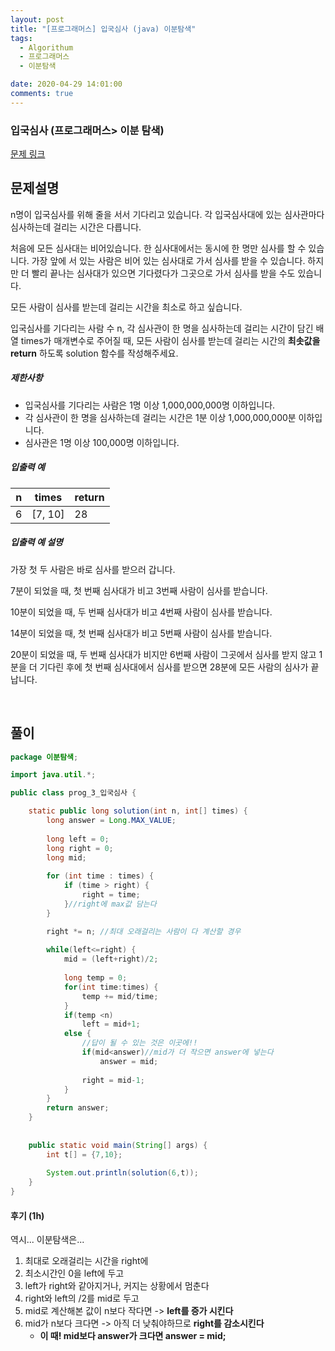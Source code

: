 ```yaml
---
layout: post
title: "[프로그래머스] 입국심사 (java) 이분탐색"
tags:
  - Algorithum
  - 프로그래머스
  - 이분탐색

date: 2020-04-29 14:01:00
comments: true
---
```




###   입국심사 (프로그래머스> 이분 탐색)

[문제 링크](https://programmers.co.kr/learn/courses/30/lessons/43238 )

## 문제설명

n명이 입국심사를 위해 줄을 서서 기다리고 있습니다. 각 입국심사대에 있는 심사관마다 심사하는데 걸리는 시간은 다릅니다.

처음에 모든 심사대는 비어있습니다. 한 심사대에서는 동시에 한 명만 심사를 할 수 있습니다. 가장 앞에 서 있는 사람은 비어 있는 심사대로 가서 심사를 받을 수 있습니다. 하지만 더 빨리 끝나는 심사대가 있으면 기다렸다가 그곳으로 가서 심사를 받을 수도 있습니다.

모든 사람이 심사를 받는데 걸리는 시간을 최소로 하고 싶습니다.

입국심사를 기다리는 사람 수 n, 각 심사관이 한 명을 심사하는데 걸리는 시간이 담긴 배열 times가 매개변수로 주어질 때, 모든 사람이 심사를 받는데 걸리는 시간의 **최솟값을 return** 하도록 solution 함수를 작성해주세요.

##### 제한사항

- 입국심사를 기다리는 사람은 1명 이상 1,000,000,000명 이하입니다.
- 각 심사관이 한 명을 심사하는데 걸리는 시간은 1분 이상 1,000,000,000분 이하입니다.
- 심사관은 1명 이상 100,000명 이하입니다.

##### 입출력 예

| n    | times   | return |
| ---- | ------- | ------ |
| 6    | [7, 10] | 28     |

##### 입출력 예 설명

가장 첫 두 사람은 바로 심사를 받으러 갑니다.

7분이 되었을 때, 첫 번째 심사대가 비고 3번째 사람이 심사를 받습니다.

10분이 되었을 때, 두 번째 심사대가 비고 4번째 사람이 심사를 받습니다.

14분이 되었을 때, 첫 번째 심사대가 비고 5번째 사람이 심사를 받습니다.

20분이 되었을 때, 두 번째 심사대가 비지만 6번째 사람이 그곳에서 심사를 받지 않고 1분을 더 기다린 후에 첫 번째 심사대에서 심사를 받으면 28분에 모든 사람의 심사가 끝납니다.

<br>

## 풀이

```java
package 이분탐색;

import java.util.*;

public class prog_3_입국심사 {

	static public long solution(int n, int[] times) {
        long answer = Long.MAX_VALUE;
        
        long left = 0;
        long right = 0;
        long mid;
        
        for (int time : times) {
            if (time > right) {
                right = time;
            }//right에 max값 담는다
        }

        right *= n; //최대 오래걸리는 사람이 다 계산할 경우
        
        while(left<=right) {
        	mid = (left+right)/2;
        	
        	long temp = 0;
        	for(int time:times) {
        		temp += mid/time;
        	}
        	if(temp <n)
        		left = mid+1;
        	else {
                //답이 될 수 있는 것은 이곳에!!
        		if(mid<answer)//mid가 더 작으면 answer에 넣는다
        			answer = mid;
        		
        		right = mid-1;
        	}	
        }
        return answer;
    }
	
	
	public static void main(String[] args) {
		int t[] = {7,10};
		
		System.out.println(solution(6,t));
	}
}
```

#### 후기 (1h)

역시... 이분탐색은...

1. 최대로 오래걸리는 시간을 right에
2. 최소시간인 0을 left에 두고
3. left가 right와 같아지거나, 커지는 상황에서 멈춘다
4. right와 left의 /2를 mid로 두고
5. mid로 계산해본 값이 n보다 작다면 -> **left를 증가 시킨다**
6. mid가 n보다 크다면 -> 아직 더 낮춰야하므로 **right를 감소시킨다**
   * **이 때! mid보다 answer가 크다면 answer = mid;**